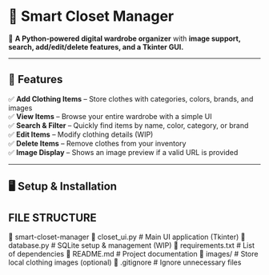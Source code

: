 # 🏡 Smart Closet Manager  

🚀 **A Python-powered digital wardrobe organizer** with **image support, search, add/edit/delete features, and a Tkinter GUI.**  

---

## 🎯 Features  
✅ **Add Clothing Items** – Store clothes with categories, colors, brands, and images  
✅ **View Items** – Browse your entire wardrobe with a simple UI  
✅ **Search & Filter** – Quickly find items by name, color, category, or brand  
✅ **Edit Items** – Modify clothing details (WIP)  
✅ **Delete Items** – Remove clothes from your inventory  
✅ **Image Display** – Shows an image preview if a valid URL is provided  

---

## 🖥️ Setup & Installation  

## FILE STRUCTURE 
📁 smart-closet-manager
📄 closet_ui.py       # Main UI application (Tkinter)
📄 database.py        # SQLite setup & management (WIP)
📄 requirements.txt   # List of dependencies
📄 README.md          # Project documentation
📂 images/            # Store local clothing images (optional)
📄 .gitignore         # Ignore unnecessary files
